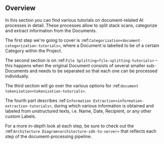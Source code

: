 ## Overview

In this section you can find various tutorials on document-related AI processes in detail. These processes allow to 
split stack scans, categorize and extract information from the Documents.

The first step we're going to cover is :ref:`Categorization<document-categorization-tutorials>`, where a Document is 
labelled to be of a certain Category within the Project.

The second section is on :ref:`File Splitting<file-splitting-tutorials>`
– this happens when the original Document consists of several smaller sub-Documents and needs to be separated so that 
each one can be processed individually.

The third section will go over the various options for :ref:`document tokenization<tokenization-tutorials>`.

The fourth part describes :ref:`Information Extraction<information-extraction-tutorials>`, during which various 
information is obtained and labeled from unstructured texts, i.e. Name, Date, Recipient, or any other custom Labels.

For a more in-depth look at each step, be sure to check out the :ref:`Architecture Diagram<architecture-sdk-to-server>` 
that reflects each step of the document-processing pipeline.